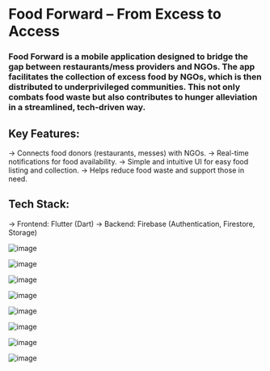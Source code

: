 # Food Forward – From Excess to Access

### Food Forward is a mobile application designed to bridge the gap between restaurants/mess providers and NGOs. The app facilitates the collection of excess food by NGOs, which is then distributed to underprivileged communities. This not only combats food waste but also contributes to hunger alleviation in a streamlined, tech-driven way.

## Key Features:
-> Connects food donors (restaurants, messes) with NGOs.
-> Real-time notifications for food availability.
-> Simple and intuitive UI for easy food listing and collection.
-> Helps reduce food waste and support those in need.

## Tech Stack:
-> Frontend: Flutter (Dart)
-> Backend: Firebase (Authentication, Firestore, Storage)

![image](https://github.com/user-attachments/assets/f7269181-652c-4540-b888-fde3ddd8f450)

![image](https://github.com/user-attachments/assets/c67a82ee-69b6-485e-9af2-819feb9bf910)

![image](https://github.com/user-attachments/assets/5f725135-3178-48d5-8b5c-0ab1ecba366a)

![image](https://github.com/user-attachments/assets/59a1decf-75cf-400d-bc45-71bfe37552bf)

![image](https://github.com/user-attachments/assets/7a7f93c8-1a54-4131-9f0d-eac54cbd65b8)

![image](https://github.com/user-attachments/assets/7011f543-f96d-4b55-bdb2-6f3d9a38f234)

![image](https://github.com/user-attachments/assets/900a2115-dc56-4b6c-9791-e9ff40efb5b3)

![image](https://github.com/user-attachments/assets/3d59d00a-ac07-46ab-bac9-d316733493e1)
